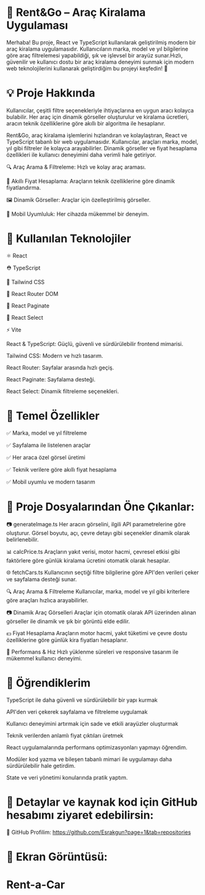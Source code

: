 # 🚗 Rent&Go – Araç Kiralama Uygulaması
Merhaba! Bu proje, React ve TypeScript kullanılarak geliştirilmiş modern bir araç kiralama uygulamasıdır. Kullanıcıların marka, model ve yıl bilgilerine göre araç filtrelemesi yapabildiği, şık ve işlevsel bir arayüz sunar.Hızlı, güvenilir ve kullanıcı dostu bir araç kiralama deneyimi sunmak için modern web teknolojilerini kullanarak geliştirdiğim bu projeyi keşfedin! 🌟

# 💡 Proje Hakkında
Kullanıcılar, çeşitli filtre seçenekleriyle ihtiyaçlarına en uygun aracı kolayca bulabilir. Her araç için dinamik görseller oluşturulur ve kiralama ücretleri, aracın teknik özelliklerine göre akıllı bir algoritma ile hesaplanır.

Rent&Go, araç kiralama işlemlerini hızlandıran ve kolaylaştıran, React ve TypeScript tabanlı bir web uygulamasıdır. Kullanıcılar, araçları marka, model, yıl gibi filtreler ile kolayca arayabilirler. Dinamik görseller ve fiyat hesaplama özellikleri ile kullanıcı deneyimini daha verimli hale getiriyor.

🔍 Araç Arama & Filtreleme: Hızlı ve kolay araç araması.

💸 Akıllı Fiyat Hesaplama: Araçların teknik özelliklerine göre dinamik fiyatlandırma.

🖼️ Dinamik Görseller: Araçlar için özelleştirilmiş görseller.

📱 Mobil Uyumluluk: Her cihazda mükemmel bir deneyim.

# 🚀 Kullanılan Teknolojiler
⚛️ React

⛑️ TypeScript

🎨 Tailwind CSS

🧭 React Router DOM

📑 React Paginate

🔽 React Select

⚡ Vite

React & TypeScript: Güçlü, güvenli ve sürdürülebilir frontend mimarisi.

Tailwind CSS: Modern ve hızlı tasarım.

React Router: Sayfalar arasında hızlı geçiş.

React Paginate: Sayfalama desteği.

React Select: Dinamik filtreleme seçenekleri.

# 🎯 Temel Özellikler
✅ Marka, model ve yıl filtreleme

✅ Sayfalama ile listelenen araçlar

✅ Her araca özel görsel üretimi

✅ Teknik verilere göre akıllı fiyat hesaplama

✅ Mobil uyumlu ve modern tasarım

# 📂 Proje Dosyalarından Öne Çıkanlar:

📷 generateImage.ts
Her aracın görselini, ilgili API parametrelerine göre oluşturur. Görsel boyutu, açı, çevre detayı gibi seçenekler dinamik olarak belirlenebilir.

📊 calcPrice.ts
Araçların yakıt verisi, motor hacmi, çevresel etkisi gibi faktörlere göre günlük kiralama ücretini otomatik olarak hesaplar.

🌐 fetchCars.ts
Kullanıcının seçtiği filtre bilgilerine göre API'den verileri çeker ve sayfalama desteği sunar.

🔍 Araç Arama & Filtreleme
Kullanıcılar, marka, model ve yıl gibi kriterlere göre araçları hızlıca arayabilirler.

📷 Dinamik Araç Görselleri
Araçlar için otomatik olarak API üzerinden alınan görseller ile dinamik ve şık bir görüntü elde edilir.

💵 Fiyat Hesaplama
Araçların motor hacmi, yakıt tüketimi ve çevre dostu özelliklerine göre günlük kira fiyatları hesaplanır.

🚀 Performans & Hız
Hızlı yüklenme süreleri ve responsive tasarım ile mükemmel kullanıcı deneyimi.

# 📌 Öğrendiklerim
TypeScript ile daha güvenli ve sürdürülebilir bir yapı kurmak

API'den veri çekerek sayfalama ve filtreleme uygulamak

Kullanıcı deneyimini artırmak için sade ve etkili arayüzler oluşturmak

Teknik verilerden anlamlı fiyat çıktıları üretmek

React uygulamalarında performans optimizasyonları yapmayı öğrendim.

Modüler kod yazma ve bileşen tabanlı mimari ile uygulamayı daha sürdürülebilir hale getirdim.

State ve veri yönetimi konularında pratik yaptım.

# 📍 Detaylar ve kaynak kod için GitHub hesabımı ziyaret edebilirsin:

🔗 GitHub Profilim: https://github.com/Esrakgun?page=1&tab=repositories

# 📸 Ekran Görüntüsü:
# Rent-a-Car
